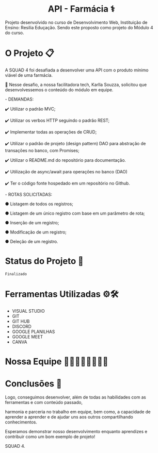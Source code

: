 # <h1 align="center"> API - Farmácia ⚕️ </h1>  
Projeto desenvolvido no curso de Desenvolvimento Web, Instituição de Ensino: Resilia Eduçação.
Sendo este proposto como projeto do Módulo 4 do curso.

# O Projeto 📋
A SQUAD 4 foi desafiada a desenvolver uma API com o produto mínimo viável de uma farmácia.
<p> 🦾 Nesse desafio, a nossa facilitadora tech, Karlla Souzza, solicitou que desenvolvessemos o conteúdo do módulo em equipe.
<p>
- DEMANDAS:
<p>✔️ Utilizar o padrão MVC;
<p>✔️ Utilizar os verbos HTTP seguindo o padrão REST;
<p>✔️ Implementar todas as operações de CRUD;
<p>✔️ Utilizar o padrão de projeto (design pattern) DAO para abstração de transações
no banco, com Promises;
<p>✔️ Utilizar o README.md do repositório para documentação.
<p>✔️ Utilização de async/await para operações no banco (DAO)
<p>✔️ Ter o código fonte hospedado em um repositório no Github.

<P> - ROTAS SOLICITADAS:
<P>● Listagem de todos os registros;
<P>● Listagem de um único registro com base em um parâmetro de rota;
<P>● Inserção de um registro;
<P>● Modificação de um registro;
<P>● Deleção de um registro.



# Status do Projeto 🚀
`Finalizado`

# Ferramentas Utilizadas ⚙️🛠️
- VISUAL STUDIO
- GIT
- GIT HUB
- DISCORD
- GOOGLE PLANILHAS
- GOOGLE MEET
- CANVA

# Nossa Equipe 👧🏾👦🏽👧🏾👦🏽
<imagem e links dos integrantes>

# Conclusões 🎯
Logo, conseguimos desenvolver, além de todas as habilidades com as ferramentas e com conteúdo passado, 
<p> harmonia e parceria no trabalho em equipe, bem como, a capacidade de aprender a aprender e de ajudar uns aos outros compartilhando conhecimentos.

Esperamos demonstrar nosso desenvolvimento enquanto aprendizes e contribuir como um bom exemplo de projeto!
<p>SQUAD 4.</p>
